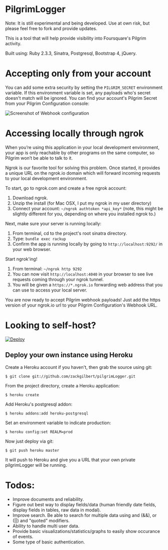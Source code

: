 # PilgrimLogger

Note: It is still experimental and being developed. Use at own risk, but please feel free to fork and provide updates.


This is a tool that will help provide visibility into Foursquare's Pilgrim activity.

Built using: Ruby 2.3.3, Sinatra, Postgresql, Bootstrap 4, jQuery.


Accepting only from your account
================================

You can add some extra security by setting the `PILGRIM_SECRET` environment variable. If this environment variable is set, any payloads who's secret doesn't match will be ignored. You can find your account's Pilgrim Secret from your Pilgrim Configuration console:

![Screenshot of Webhook configuration](https://cl.ly/0L171i1Q2F39)


Accessing locally through ngrok
===============================

When you’re using this application in your local development environment, your app is only reachable by other programs on the same computer, so Pilgrim won’t be able to talk to it.

Ngrok is our favorite tool for solving this problem. Once started, it provides a unique URL on the ngrok.io domain which will forward incoming requests to your local development environment.

To start, go to ngrok.com and create a free ngrok account:
1. Download ngrok.
1. Unzip the install (for Mac OSX, I put my ngrok in my user directory)
1. Connect your account: `~/ngrok authtoken *api_key*` (note, this might be slightly different for you, depending on where you installed ngrok to.)

Next, make sure your server is running locally:
1. From terminal, cd to the project's root sinatra directory.
1. Type: `bundle exec rackup`
1. Confirm the app is running locally by going to `http://localhost:9292/` in your web browser.

Start ngrok'ing!
1. From terminal: `~/ngrok http 9292`
1. You can now visit `http://localhost:4040` in your browser to see live requests coming through your ngrok tunnel.
1. You will be given a `https://*.ngrok.io` forwarding web address that you can use to access your local server.

You are now ready to accept Pilgrim webhook payloads! Just add the https version of your ngrok.io url to your Pilgrim Configuration's Webhook URL.


Looking to self-host?
=====================

[![Deploy](https://www.herokucdn.com/deploy/button.png)](https://heroku.com/deploy)

## Deploy your own instance using Heroku
Create a Heroku account if you haven't, then grab the source using git:

`$ git clone git://github.com/zackgilbert/pilgrimLogger.git`

From the project directory, create a Heroku application:

`$ heroku create`

Add Heroku's postgresql addon:

`$ heroku addons:add heroku-postgresql`

Set an environment variable to indicate production:

`$ heroku config:set REALM=prod`

Now just deploy via git:

`$ git push heroku master`

It will push to Heroku and give you a URL that your own private pilgrimLogger will be running.


Todos:
======

- Improve documents and reliability.
- Figure out best way to display fields/data (human friendly date fields, display fields in tables, raw data in modal).
- Improve search. Be able to search for multiple data using and (&&), or (||) and "quoted" modifiers.
- Ability to handle multi user data.
- Provide basic visualizations/statistics/graphs to easily show occurance of events.
- Some type of basic authentication.


